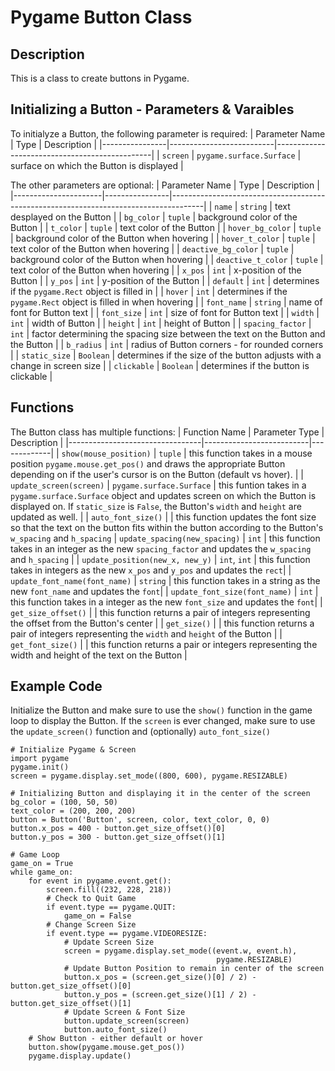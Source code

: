 # Pygame Button Class
## Description
This is a class to create buttons in Pygame.

## Initializing a Button - Parameters & Varaibles
To initialyze a Button, the following parameter is required:
| Parameter Name | Type                     | Description                                   |
|----------------|--------------------------|-----------------------------------------------|
| `screen`       | `pygame.surface.Surface` | surface on which the Button is displayed      |

The other parameters are optional:
| Parameter Name       | Type           | Description                                                                          |
|----------------------|----------------|--------------------------------------------------------------------------------------|
| `name`               | `string`       | text desplayed on the Button                                                         |
| `bg_color`           | `tuple`        | background color of the Button                                                       |
| `t_color`            | `tuple`        | text color of the Button                                                             |
| `hover_bg_color`     | `tuple`        | background color of the Button when hovering                                         |
| `hover_t_color`      | `tuple`        | text color of the Button when hovering                                               |
| `deactive_bg_color`  | `tuple`        | background color of the Button when hovering                                         |
| `deactive_t_color`   | `tuple`        | text color of the Button when hovering                                               |
| `x_pos`              | `int`          | x-position of the Button                                                             |
| `y_pos`              | `int`          | y-position of the Button                                                             |
| `default`            | `int`          | determines if the `pygame.Rect` object is filled in                                  |
| `hover`              | `int`          | determines if the `pygame.Rect` object is filled in when hovering                    |
| `font_name`          | `string`       | name of font for Button text                                                         |
| `font_size`          | `int`          | size of font for Button text                                                         |
| `width`              | `int`          | width of Button                                                                      |
| `height`             | `int`          | height of Button                                                                     |
| `spacing_factor`     | `int`          | factor determining the spacing size between the text on the Button and the Button    |
| `b_radius`           | `int`          | radius of Button corners - for rounded corners                                       |
| `static_size`        | `Boolean`      | determines if the size of the button adjusts with a change in screen size            |
| `clickable`          | `Boolean`      | determines if the button is clickable                                                |

## Functions
The Button class has multiple functions:
| Function Name                   | Parameter Type           | Description |
|---------------------------------|--------------------------|-------------|
| `show(mouse_position)`          | `tuple`                  | this function takes in a mouse position `pygame.mouse.get_pos()` and draws the appropriate Button depending on if the user's cursor is on the Button (default vs hover). |
| `update_screen(screen)`         | `pygame.surface.Surface` | this funtion takes in a `pygame.surface.Surface` object and updates screen on which the Button is displayed on. If `static_size` is `False`, the Button's `width` and `height` are updated as well. |
| `auto_font_size()`              |                          | this function updates the font size so that the text on the button fits within the button according to the Button's `w_spacing` and `h_spacing`
| `update_spacing(new_spacing)`   | `int`                    | this function takes in an integer as the new `spacing_factor` and updates the `w_spacing` and `h_spacing` |
| `update_position(new_x, new_y)` | `int`, `int`             | this function takes in integers as the new `x_pos` and `y_pos` and updates the `rect`|
| `update_font_name(font_name)`   | `string`                 | this function takes in a string as the new `font_name` and updates the `font`|
| `update_font_size(font_name)`   | `int`                    | this function takes in a integer as the new `font_size` and updates the `font`|
| `get_size_offset()`             |                          | this function returns a pair of integers representing the offset from the Button's center |
| `get_size()`                    |                          | this function returns a pair of integers representing the `width` and `height` of the Button |
| `get_font_size()`               |                          | this function returns a pair or integers representing the width and height of the text on the Button |

## Example Code
Initialize the Button and make sure to use the `show()` function in the game loop to display the Button. 
If the `screen` is ever changed, make sure to use the `update_screen()` function and (optionally) `auto_font_size()`

```
# Initialize Pygame & Screen
import pygame
pygame.init()
screen = pygame.display.set_mode((800, 600), pygame.RESIZABLE)

# Initializing Button and displaying it in the center of the screen
bg_color = (100, 50, 50)
text_color = (200, 200, 200)
button = Button('Button', screen, color, text_color, 0, 0)
button.x_pos = 400 - button.get_size_offset()[0]
button.y_pos = 300 - button.get_size_offset()[1]

# Game Loop
game_on = True
while game_on:
    for event in pygame.event.get():
        screen.fill((232, 228, 218))
        # Check to Quit Game 
        if event.type == pygame.QUIT:
            game_on = False
        # Change Screen Size
        if event.type == pygame.VIDEORESIZE:
            # Update Screen Size
            screen = pygame.display.set_mode((event.w, event.h),
                                              pygame.RESIZABLE)
            # Update Button Position to remain in center of the screen
            button.x_pos = (screen.get_size()[0] / 2) - button.get_size_offset()[0]
            button.y_pos = (screen.get_size()[1] / 2) - button.get_size_offset()[1]
            # Update Screen & Font Size
            button.update_screen(screen)
            button.auto_font_size()
    # Show Button - either default or hover
    button.show(pygame.mouse.get_pos())
    pygame.display.update()
```
